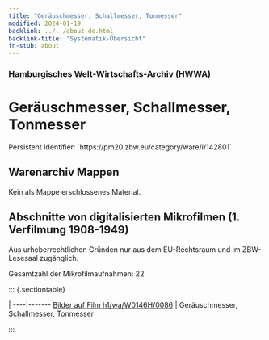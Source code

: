 ```yaml
---
title: "Geräuschmesser, Schallmesser, Tonmesser"
modified: 2024-01-19
backlink: ../../about.de.html
backlink-title: "Systematik-Übersicht"
fn-stub: about
---
```


### Hamburgisches Welt-Wirtschafts-Archiv (HWWA)

# Geräuschmesser, Schallmesser, Tonmesser

<div class="hint">Persistent Identifier: `https://pm20.zbw.eu/category/ware/i/142801`</div>







## Warenarchiv Mappen





Kein als Mappe erschlossenes Material.



<a id="filmsections" />

## Abschnitte von digitalisierten Mikrofilmen (1. Verfilmung 1908-1949)

<p>Aus urheberrechtlichen Gründen nur aus dem EU-Rechtsraum und im ZBW-Lesesaal zugänglich.</p>


<p>Gesamtzahl der Mikrofilmaufnahmen: 22</p>





::: {.sectiontable}

 | 
----|-------
<a class="btn" href="https://pm20.zbw.eu/film/h1/wa/W0146H/0086" rel="nofollow">Bilder auf Film h1/wa/W0146H/0086</a> | Geräuschmesser, Schallmesser, Tonmesser


:::
















